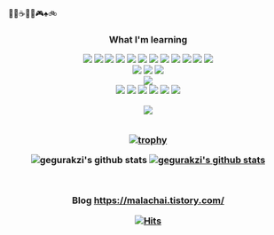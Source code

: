 
🍹🥃☕🕺🎤🎮♠🚲


<h3 align='center'>What I'm learning</p>
   <p><p align='center'>
 <img src="https://img.shields.io/badge/Java-E42C2E?style=flat-square&logo=Java&logoColor=white"/> </a>
 <img src="https://img.shields.io/badge/Spring-6AAE3D?style=flat-square&logo=Spring&logoColor=white"/> </a>
 <img src="https://img.shields.io/badge/Spring Boot-6AAE3D?style=flat-square&logo=Spring+Boot&logoColor=white"/> </a>
 <img src="https://img.shields.io/badge/Spring Security-6AAE3D?style=flat-square&logo=Spring+Security&logoColor=white"/> </a>
 <img src="https://img.shields.io/badge/Node.JS-7CB719?style=flat-square&logo=Node.JS&logoColor=black"/> </a>
 <img src="https://img.shields.io/badge/HTML-DD4B25?style=flat-square&logo=HTML5&logoColor=white"/> </a>
 <img src="https://img.shields.io/badge/CSS-0077C3F?style=flat-square&logo=CSS3&logoColor=white"/> </a>
 <img src="https://img.shields.io/badge/Thymeleaf-005C0F?style=flat-square&logo=Thymeleaf&logoColor=white"/> </a>
 <img src="https://img.shields.io/badge/Python-3776AB?style=flat-square&logo=Python&logoColor=white"/> </a>
 <img src="https://img.shields.io/badge/Tensorflow-DA5427?style=flat-square&logo=Tensorflow&logoColor=252525"/></a>
 <img src="https://img.shields.io/badge/NumPy-013243?style=flat-square&logo=NumPy&logoColor=white"/></a>
 <img src="https://img.shields.io/badge/JavaScript-373737?style=flat-square&logo=JavaScript&logoColor=F7DF1E"/></a><br>
 <img src="https://img.shields.io/badge/C-3D46C6?style=flat-square&logo=C&logoColor=white"/> </a>
 <img src="https://img.shields.io/badge/C++-015697?style=flat-square&logo=C%2B%2B&logoColor=white"/> </a>
 <img src="https://img.shields.io/badge/AWS-232F3E?style=flat-square&logo=Amazon+AWS&logoColor=white"/></a><br>
 <img src="https://img.shields.io/badge/MySQL-015D87?style=flat-square&logo=MySQL&logoColor=white"/></a><br>
 <img src="https://img.shields.io/badge/Linux-020202?style=flat-square&logo=Linux&logoColor=white"/></a>
 <img src="https://img.shields.io/badge/CentOS-262577?style=flat-square&logo=CentOS&logoColor=white"/></a>
 <img src="https://img.shields.io/badge/Docker-2496ED?style=flat-square&logo=Docker&logoColor=white"/></a>
 <img src="https://img.shields.io/badge/Apache Hadoop-63C6F7?style=flat-square&logo=Apache+Hadoop&logoColor=F7F725"/></a>
 <img src="https://img.shields.io/badge/Apache Hive-000000?style=flat-square&logo=Apache+Hive&logoColor=F7F725"/></a>
 <img src="https://img.shields.io/badge/Apache Spark-DB571B?style=flat-square&logo=Spark&logoColor=black"/></a>

 <img src="https://img.shields.io/badge/Notion-FFFFFF?style=flat-square&logo=HTML5&logoColor=black"/> </a>
<br>
<br>

[![trophy](https://github-profile-trophy.vercel.app/?username=gegurakzi&row=1)](https://github.com/ryo-ma/github-profile-trophy)

![gegurakzi's github stats](https://github-readme-stats.vercel.app/api?username=gegurakzi&show_icons=true)
[![gegurakzi's github stats](https://github-readme-stats.vercel.app/api/top-langs/?username=gegurakzi&show_icons=true&hide_border=true&title_color=004386&icon_color=004386&layout=compact)](https://github.com/gegurakzi)

<br> 

Blog https://malachai.tistory.com/

[![Hits](https://hits.seeyoufarm.com/api/count/incr/badge.svg?url=https%3A%2F%2Fgithub.com%2Fgegurakzi%2F&count_bg=%2379C83D&title_bg=%23555555&icon=&icon_color=%23E7E7E7&title=hits&edge_flat=false)](https://hits.seeyoufarm.com)
